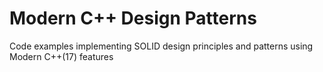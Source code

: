 # Modern C++ Design Patterns
Code examples implementing SOLID design principles and patterns using Modern C++(17) features
